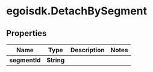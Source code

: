 # egoisdk.DetachBySegment

## Properties

Name | Type | Description | Notes
------------ | ------------- | ------------- | -------------
**segmentId** | **String** |  | 


